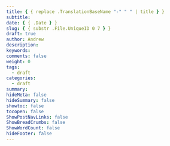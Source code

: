 ```yaml
---
title: { { replace .TranslationBaseName "-" " " | title } }
subtitle:
date: { { .Date } }
slug: { { substr .File.UniqueID 0 7 } }
draft: true
author: Andrew
description:
keywords:
comments: false
weight: 0
tags:
  - draft
categories:
  - draft
summary:
hideMeta: false
hideSummary: false
showtoc: false
tocopen: false
ShowPostNavLinks: false
ShowBreadCrumbs: false
ShowWordCount: false
hideFooter: false
---
```


<!--more-->
